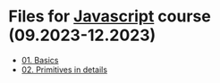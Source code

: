 # Files for [Javascript](https://prjctr.com/course/javascript) course (09.2023-12.2023)

* [01. Basics](./01_basics/README.MD)
* [02. Primitives in details](./02_primitives/README.MD)
